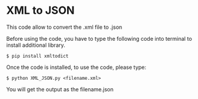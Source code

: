# XML to JSON
This code allow to convert the .xml file to .json

Before using the code, you have to type the following code into terminal to install additional library.

```
$ pip install xmltodict
``` 

Once the code is installed, to use the code, please type:
```
$ python XML_JSON.py <filename.xml>
``` 

You will get the output as the filename.json
